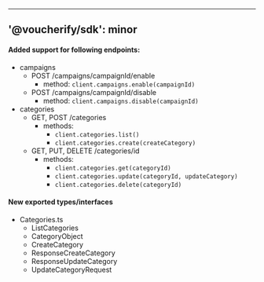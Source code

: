  ---
'@voucherify/sdk': minor
---
#### Added support for following endpoints:
- campaigns
  - POST /campaigns/campaignId/enable
    - method: `client.campaigns.enable(campaignId)`
  - POST /campaigns/campaignId/disable
    - method: `client.campaigns.disable(campaignId)`
- categories
  - GET, POST /categories
    - methods:
      - `client.categories.list()`
      - `client.categories.create(createCategory)`
  - GET, PUT, DELETE /categories/id
    - methods:
      - `client.categories.get(categoryId)`
      - `client.categories.update(categoryId, updateCategory)`
      - `client.categories.delete(categoryId)`

#### New exported types/interfaces
- Categories.ts
  - ListCategories
  - CategoryObject
  - CreateCategory
  - ResponseCreateCategory
  - ResponseUpdateCategory
  - UpdateCategoryRequest
